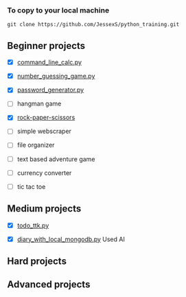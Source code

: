 ### To copy to your local machine
`git clone https://github.com/JessexS/python_training.git`


## Beginner projects
- [x] [command_line_calc.py](https://github.com/JessexS/python_training/blob/main/command_line_calc.py)
- [x] [number_guessing_game.py](https://github.com/JessexS/python_training/blob/main/number_guessing_game.py)
- [x] [password_generator.py](https://github.com/JessexS/python_training/blob/main/password_generator.py)
- [ ] hangman game
- [x] [rock-paper-scissors](https://github.com/JessexS/python_training/blob/main/rock_paper_scissors.py)
- [ ] simple webscraper
- [ ] file organizer
- [ ] text based adventure game
- [ ] currency converter
- [ ] tic tac toe


## Medium projects
- [x] [todo_ttk.py](https://github.com/JessexS/python_training/blob/main/todo_ttk.py)
- [x] [diary_with_local_mongodb.py](https://github.com/JessexS/python_training/blob/main/diary_with_local_mongodb.py) Used AI


## Hard projects



## Advanced projects

